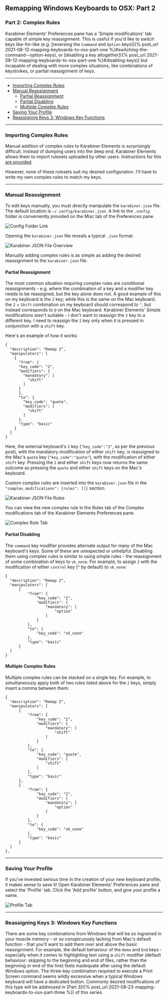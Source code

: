 ## Remapping Windows Keyboards to OSX: Part 2
### Part 2: Complex Rules

Karabiner Elements' Preferences pane has a 'Simple modifications' tab capable of simple key reassignment. This is useful if you'd like to switch keys like-for-like (e.g. [reversing the `Command` and `Option` keys]({% post_url 2021-08-12-mapping-keyboards-to-osx-part-one %}#switching-the-command--option-keys), or [disabling a key altogether]({% post_url 2021-08-12-mapping-keyboards-to-osx-part-one %}#disabling-keys)) but incapable of dealing with more complex situations, like combinations of keystrokes, or partial reassignment of keys.

---

- [Importing Complex Rules](#importing-complex-rules)
- [Manual Reassignment](#manual-reassignment)
  * [Partial Reassignment](#partial-reassignment)
  * [Partial Disabling](#partial-disabling)
  * [Multiple Complex Rules](#multiple-complex-rules)
- [Saving Your Profile](#saving-your-profile)
- [Reassigning Keys 3: Windows Key Functions](#reassigning-keys-3-windows-key-functions)

---

### Importing Complex Rules

Manual addition of complex rules to Karabiner Elements is surprisingly difficult. Instead of dumping users into the deep end, Karabiner Elements allows them to import rulesets uploaded by other users. Instructions for this [are provided](https://karabiner-elements.pqrs.org/docs/manual/configuration/configure-complex-modifications/).

However, none of these rulesets suit my desired configuration. I'll have to write my own complex rules to match my keys.

---

### Manual Reassignment

To edit keys manually, you must directly manipulate the `karabiner.json` file. The default location is `~/.config/karabiner.json`. A link to the `.config` folder is conveniently provided on the Misc tab of the Preferences pane.

![Config Folder Link](/images/2021-08-16/karabiner_elements_01.png)

Opening the `karabiner.json` file reveals a typical `.json` format.

![Karabiner JSON File Overview](/images/2021-08-16/karabiner_json_01.png)

Manually adding complex rules is as simple as adding the desired reassignment to the `karabiner.json` file.

#### Partial Reassignment

The most common situation requiring complex rules are conditional reassignments - e.g. where the combination of a key and a modifier key needs to be reassigned, but the key alone does not. A good example of this on my keyboard is the `2` key; while this is the same on the Mac keyboard, the `2` + `Shift` combination on my keyboard should correspond to `"`, but instead corresponds to `@` on the Mac keyboard. Karabiner Elements' Simple modifications aren't suitable - I don't want to reassign the `2` key to a different key. I need to reassign the `2` key only when it is pressed in conjunction with a `shift` key.

Here's an example of how it works:

```
{
  "description": "Remap 2",
  "manipulators": [
    {
      "from": {
      "key_code": "2",
      "modifiers": {
        "mandatory": [
          "shift"
        ]
      }
      },
      "to": {
        "key_code": "quote",
        "modifiers": [
          "shift"
        ]
      },
      "type": "basic"
    }
  ]
}
```
Here, the external keyboard's `2` key (`"key_code":"2"`, as per the previous post), with the mandatory modification of either `shift` key, is reassigned to the Mac's `quote` key (`"key_code":"quote"`), with the modification of either `shift` key. Pressing the `2` and either `shift` keys now returns the same outcome as pressing the `quote` and either `shift` keys on the Mac's keyboard.

Custom complex rules are inserted into the `karabiner.json` file in the `"complex_modifications": {rules": []}` section.

![Karabiner JSON File Rules](/images/2021-08-16/karabiner_json_02.png)

You can view the new complex rule in the Rules tab of the Complex modifications tab of the Karabiner Elements Preferences pane.

![Complex Rule Tab](/images/2021-08-16/karabiner_elements_02.png)

#### Partial Disabling

The `command` key modifier provides alternate output for many of the Mac keyboard's keys. Some of these are unexpected or unhelpful. Disabling them using complex rules is similar to using simple rules - the reassignment of some combination of keys to `vk_none`. For example, to assign `2` with the modification of either `control` key (`™` by default) to `vk_none`:

```
{
  "description": "Remap 2",
  "manipulators": [
      {
          "from": {
              "key_code": "2",
              "modifiers": {
                  "mandatory": [
                      "option"
                  ]
              }
          },
          "to": {
              "key_code": "vk_none"
          },
          "type": "basic"
      }
  ]
}
```

#### Multiple Complex Rules

Multiple complex rules can be stacked on a single key. For example, to simultaneously apply both of two rules listed above for the `2` keys, simply insert a comma between them:

```
{
  "description": "Remap 2",
  "manipulators": [
      {
          "from": {
              "key_code": "2",
              "modifiers": {
                  "mandatory": [
                      "shift"
                  ]
              }
          },
          "to": {
              "key_code": "quote",
              "modifiers": [
                  "shift"
              ]
          },
          "type": "basic"
      },
      {
          "from": {
              "key_code": "2",
              "modifiers": {
                  "mandatory": [
                      "option"
                  ]
              }
          },
          "to": {
              "key_code": "vk_none"
          },
          "type": "basic"
      }
  ]
},
```

---

### Saving Your Profile

If you've invested serious time in the creation of your new keyboard profile, it makes sense to save it! Open Karabiner Elements' Preferences pane and select the 'Profile' tab. Click the 'Add profile' button, and give your profile a name.

![Profile Tab](/images/2021-08-16/karabiner_elements_03.png)

---

### Reassigning Keys 3: Windows Key Functions

There are some key combinations from Windows that will be so ingrained in your muscle memory - or so conspicuously lacking from Mac's default function - that you'll want to add them over and above the basic reassignment. For example, the default behaviour of the `Home` and `End` keys - especially when it comes to highlighting text using a `shift` modifier (default behaviour: skipping to the beginning and end of files, rather than the beginning or end of the line) feels inadequate after using the default Windows option. The three-key combination required to execute a Print Screen command seems wildly excessive when a typical Windows keyboard will have a dedicated button. Commonly desired modifications of this type will be addressed in [Part 3]({% post_url 2021-08-23-mapping-keyboards-to-osx-part-three %}) of this series.
